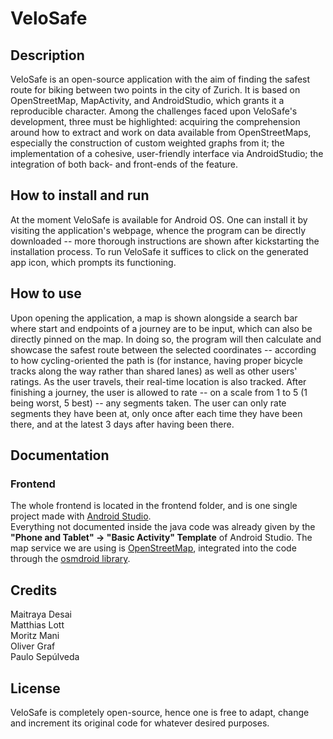 # VeloSafe

## Description
VeloSafe is an open-source application with the aim of finding the safest route for biking between two points in the city of Zurich.
It is based on OpenStreetMap, MapActivity, and AndroidStudio, which grants it a reproducible character. Among the challenges
faced upon VeloSafe's development, three must be highlighted: acquiring the comprehension around how to extract and work on data
available from OpenStreetMaps, especially the construction of custom weighted graphs from it; the implementation of a
cohesive, user-friendly interface via AndroidStudio; the integration of both back- and front-ends of the feature.

## How to install and run
At the moment VeloSafe is available for Android OS. One can install it by visiting the application's webpage, whence the program can be directly
downloaded -- more thorough instructions are shown after kickstarting the installation process. To run VeloSafe it suffices to click on the generated
app icon, which prompts its functioning.

## How to use
Upon opening the application, a map is shown alongside a search bar where start and endpoints of a journey are to be input, which can also
be directly pinned on the map. In doing so, the program will then calculate and showcase the safest route between the selected coordinates -- according
to how cycling-oriented the path is (for instance, having proper bicycle tracks along the way rather than shared lanes) as well as other users' ratings.
As the user travels, their real-time location is also tracked. After finishing a journey, the user is allowed to rate -- on a scale from 1 to 5
(1 being worst, 5 best) -- any segments taken. The user can only rate segments they have been at, only once after each time they have been there,
and at the latest 3 days after having been there.

## Documentation
### Frontend
The whole frontend is located in the frontend folder, and is one single project made with [Android Studio](https://developer.android.com/studio).  
Everything not documented inside the java code was already given by the **"Phone and Tablet" -> "Basic Activity" Template** of Android Studio.
The map service we are using is [OpenStreetMap](https://www.openstreetmap.org), integrated into the code through the [osmdroid library](https://github.com/osmdroid/osmdroid/wiki).

## Credits
Maitraya Desai  
Matthias Lott  
Moritz Mani  
Oliver Graf  
Paulo Sepúlveda  

## License
VeloSafe is completely open-source, hence one is free to adapt, change and increment its original code for whatever desired purposes.
